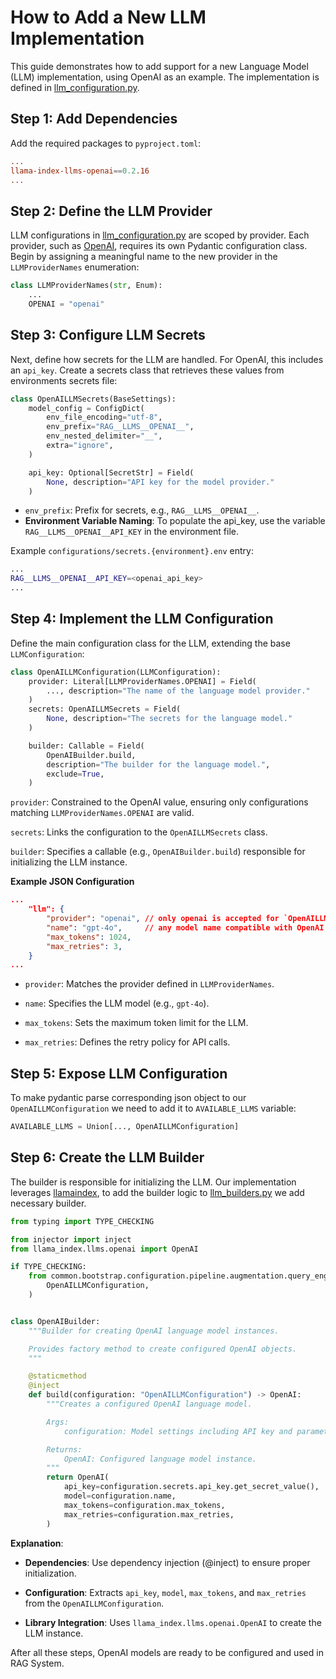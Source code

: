 # How to Add a New LLM Implementation

This guide demonstrates how to add support for a new Language Model (LLM) implementation, using OpenAI as an example. The implementation is defined in [llm_configuration.py](https://github.com/feld-m/rag_blueprint/blob/main/src/common/bootstrap/configuration/pipeline/augmentation/query_engine/llm_configuration.py).

## Step 1: Add Dependencies

Add the required packages to `pyproject.toml`:

```toml
...
llama-index-llms-openai==0.2.16
...
```

## Step 2: Define the LLM Provider

LLM configurations in [llm_configuration.py](https://github.com/feld-m/rag_blueprint/blob/main/src/common/bootstrap/configuration/pipeline/augmentation/query_engine/llm_configuration.py) are scoped by provider. Each provider, such as [OpenAI](https://openai.com/), requires its own Pydantic configuration class. Begin by assigning a meaningful name to the new provider in the `LLMProviderNames` enumeration:

```py
class LLMProviderNames(str, Enum):
    ...
    OPENAI = "openai"
```

## Step 3: Configure LLM Secrets

Next, define how secrets for the LLM are handled. For OpenAI, this includes an `api_key`. Create a secrets class that retrieves these values from environments secrets file:

```py
class OpenAILLMSecrets(BaseSettings):
    model_config = ConfigDict(
        env_file_encoding="utf-8",
        env_prefix="RAG__LLMS__OPENAI__",
        env_nested_delimiter="__",
        extra="ignore",
    )

    api_key: Optional[SecretStr] = Field(
        None, description="API key for the model provider."
    )
```

- `env_prefix`: Prefix for secrets, e.g., `RAG__LLMS__OPENAI__`.
- **Environment Variable Naming**: To populate the api_key, use the variable `RAG__LLMS__OPENAI__API_KEY` in the environment file.

Example `configurations/secrets.{environment}.env` entry:

```sh
...
RAG__LLMS__OPENAI__API_KEY=<openai_api_key>
...
```

## Step 4: Implement the LLM Configuration

Define the main configuration class for the LLM, extending the base `LLMConfiguration`:

```py
class OpenAILLMConfiguration(LLMConfiguration):
    provider: Literal[LLMProviderNames.OPENAI] = Field(
        ..., description="The name of the language model provider."
    )
    secrets: OpenAILLMSecrets = Field(
        None, description="The secrets for the language model."
    )

    builder: Callable = Field(
        OpenAIBuilder.build,
        description="The builder for the language model.",
        exclude=True,
    )
```

`provider`: Constrained to the OpenAI value, ensuring only configurations matching `LLMProviderNames.OPENAI` are valid.

`secrets`: Links the configuration to the `OpenAILLMSecrets` class.

`builder`: Specifies a callable (e.g., `OpenAIBuilder.build`) responsible for initializing the LLM instance.

**Example JSON Configuration**

```json
...
    "llm": {
        "provider": "openai", // only openai is accepted for `OpenAILLMConfiguration`
        "name": "gpt-4o",     // any model name compatible with OpenAI API
        "max_tokens": 1024,
        "max_retries": 3,
    }
...
```

- `provider`: Matches the provider defined in `LLMProviderNames`.

- `name`: Specifies the LLM model (e.g., `gpt-4o`).

- `max_tokens`: Sets the maximum token limit for the LLM.

- `max_retries`: Defines the retry policy for API calls.


## Step 5: Expose LLM Configuration

To make pydantic parse corresponding json object to our `OpenAILLMConfiguration` we need to add it to `AVAILABLE_LLMS` variable:

```py
AVAILABLE_LLMS = Union[..., OpenAILLMConfiguration]
```

## Step 6: Create the LLM Builder

The builder is responsible for initializing the LLM. Our implementation leverages [llamaindex](https://docs.llamaindex.ai/en/stable/), to add the builder logic to [llm_builders.py](https://github.com/feld-m/rag_blueprint/blob/main/src/common/builders/llm_builders.py) we add necessary builder.

```py
from typing import TYPE_CHECKING

from injector import inject
from llama_index.llms.openai import OpenAI

if TYPE_CHECKING:
    from common.bootstrap.configuration.pipeline.augmentation.query_engine.llm_configuration import (
        OpenAILLMConfiguration,
    )


class OpenAIBuilder:
    """Builder for creating OpenAI language model instances.

    Provides factory method to create configured OpenAI objects.
    """

    @staticmethod
    @inject
    def build(configuration: "OpenAILLMConfiguration") -> OpenAI:
        """Creates a configured OpenAI language model.

        Args:
            configuration: Model settings including API key and parameters.

        Returns:
            OpenAI: Configured language model instance.
        """
        return OpenAI(
            api_key=configuration.secrets.api_key.get_secret_value(),
            model=configuration.name,
            max_tokens=configuration.max_tokens,
            max_retries=configuration.max_retries,
        )
```

**Explanation**:

- **Dependencies**: Use dependency injection (@inject) to ensure proper initialization.

- **Configuration**: Extracts `api_key`, `model`, `max_tokens`, and `max_retries` from the `OpenAILLMConfiguration`.

- **Library Integration**: Uses `llama_index.llms.openai.OpenAI` to create the LLM instance.

After all these steps, OpenAI models are ready to be configured and used in RAG System.
